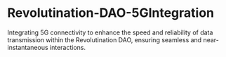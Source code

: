 # Revolutination-DAO-5GIntegration
Integrating 5G connectivity to enhance the speed and reliability of data transmission within the Revolutination DAO, ensuring seamless and near-instantaneous interactions.
